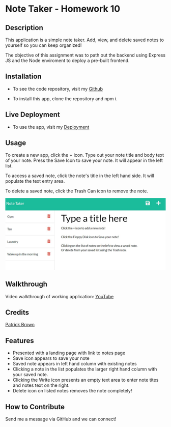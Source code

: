 # Note Taker - Homework 10

## Description

This application is a simple note taker. Add, view, and delete saved notes to yourself so you can keep organized!

The objective of this assignment was to path out the backend using Express JS and the Node enviroment to deploy a pre-built frontend.

## Installation

- To see the code repository, visit my [Github](https://github.com/patrickbrown-io/not3taker)

- To install this app, clone the repository and npm i.

## Live Deployment

- To use the app, visit my [Deployment](https://lit-dawn-71064.herokuapp.com/)

## Usage

To create a new app, click the + icon.
Type out your note title and body text of your note.
Press the Save Icon to save your note. It will appear in the left list.

To access a saved note, click the note's title in the left hand side. It will populate the text entry area.

To delete a saved note, click the Trash Can icon to remove the note.

![Screenshot of Filled Notes App](./assets/screenshot2.jpg)

## Walkthrough

Video walkthrough of working application: [YouTube](https://youtu.be/t9Nx2252Ktk)

## Credits

[Patrick Brown](https://github.com/patrickbrown-io)

## Features

- Presented with a landing page with link to notes page
- Save icon appears to save your note
- Saved note appears in left hand column with existing notes
- Clicking a note in the list populates the larger right hand column with your saved note.
- Clicking the Write icon presents an empty text area to enter note tites and notes text on the right.
- Delete icon on listed notes removes the note completely!

## How to Contribute

Send me a message via GitHub and we can connect!
